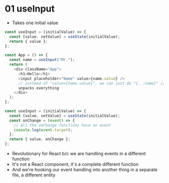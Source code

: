 # 01 useInput

- Takes one initial value

```javascript
const useInput = (initialValue) => {
  const [value, setValue] = useState(initialValue);
  return { value };
};

const App = () => {
  const name = useInput("Mr.");
  return (
    <div className="App">
      <h1>Hello</h1>
      <input placeholder="Name" value={name.value} />
      // instead of "value={name.value}", we can just do "{...name}" // This
      unpacks everything
    </div>
  );
};

const useInput = (initialValue) => {
  const [value, setValue] = useState(initialValue);
  const onChange = (event) => {
    // All the onChange functions have an event
    console.log(event.target);
  };
  return { value, onChange };
};
```

- Revolutionary for React b/c we are handling events in a different function
- It's not a React component, it's a complete different function
- And we're hooking our event handling into another thing in a separate file, a different entity
